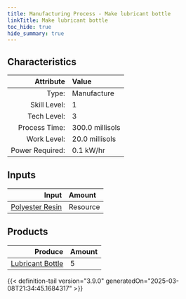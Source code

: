 ```yaml
---
title: Manufacturing Process - Make lubricant bottle
linkTitle: Make lubricant bottle
toc_hide: true
hide_summary: true
---
```

<!-- This is generated by the MarsSim HelpGenertor, do not edit. -->


## Characteristics

| Attribute      | Value |
|--------:|:------|
|Type:|Manufacture|
|Skill Level:|1|
|Tech Level:|3|
|Process Time:|300.0 millisols|
|Work Level:|20.0 millisols|
|Power Required:|0.1 kW/hr|

## Inputs

| Input      | Amount |
|--------:|:------|
|[Polyester Resin](/docs/definitions/resource/polyester-resin)|Resource|1.0 kg|

## Products


| Produce      | Amount |
|--------:|:------|
|[Lubricant Bottle](/docs/definitions/part/lubricant-bottle)|5|



{{< definition-tail version="3.9.0" generatedOn="2025-03-08T21:34:45.1684317" >}}




